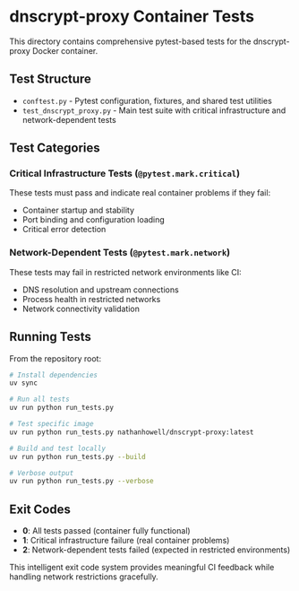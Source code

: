 # dnscrypt-proxy Container Tests

This directory contains comprehensive pytest-based tests for the dnscrypt-proxy Docker container.

## Test Structure

- `conftest.py` - Pytest configuration, fixtures, and shared test utilities
- `test_dnscrypt_proxy.py` - Main test suite with critical infrastructure and network-dependent tests

## Test Categories

### Critical Infrastructure Tests (`@pytest.mark.critical`)
These tests must pass and indicate real container problems if they fail:
- Container startup and stability
- Port binding and configuration loading
- Critical error detection

### Network-Dependent Tests (`@pytest.mark.network`) 
These tests may fail in restricted network environments like CI:
- DNS resolution and upstream connections
- Process health in restricted networks
- Network connectivity validation

## Running Tests

From the repository root:

```bash
# Install dependencies
uv sync

# Run all tests
uv run python run_tests.py

# Test specific image
uv run python run_tests.py nathanhowell/dnscrypt-proxy:latest

# Build and test locally
uv run python run_tests.py --build

# Verbose output
uv run python run_tests.py --verbose
```

## Exit Codes

- **0**: All tests passed (container fully functional)
- **1**: Critical infrastructure failure (real container problems)
- **2**: Network-dependent tests failed (expected in restricted environments)

This intelligent exit code system provides meaningful CI feedback while handling network restrictions gracefully.